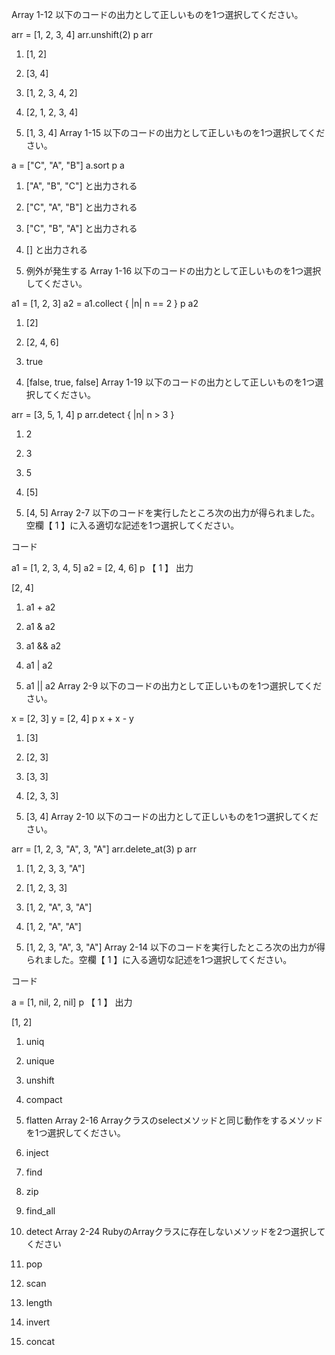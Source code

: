 Array 1-12
以下のコードの出力として正しいものを1つ選択してください。

arr = [1, 2, 3, 4]
arr.unshift(2)
p arr
1.   [1, 2]

2.   [3, 4]

3.   [1, 2, 3, 4, 2]

4.   [2, 1, 2, 3, 4]

5.   [1, 3, 4]
Array 1-15
以下のコードの出力として正しいものを1つ選択してください。

a = ["C", "A", "B"]
a.sort
p a
1.   ["A", "B", "C"] と出力される

2.   ["C", "A", "B"] と出力される

3.   ["C", "B", "A"] と出力される

4.   [] と出力される

5.   例外が発生する
Array 1-16
以下のコードの出力として正しいものを1つ選択してください。

a1 = [1, 2, 3]
a2 = a1.collect { |n| n == 2 }
p a2
1.   [2]

2.   [2, 4, 6]

3.   true

4.   [false, true, false]
Array 1-19
以下のコードの出力として正しいものを1つ選択してください。

arr = [3, 5, 1, 4]
p arr.detect { |n| n > 3 }
1.   2

2.   3

3.   5

4.   [5]

5.   [4, 5]
Array 2-7
以下のコードを実行したところ次の出力が得られました。空欄【 1 】に入る適切な記述を1つ選択してください。

コード

a1 = [1, 2, 3, 4, 5]
a2 = [2, 4, 6]
p 【  1  】
出力

[2, 4]
1.   a1 + a2

2.   a1 & a2

3.   a1 && a2

4.   a1 | a2

5.   a1 || a2
Array 2-9
以下のコードの出力として正しいものを1つ選択してください。

x = [2, 3]
y = [2, 4]
p x + x - y
1.   [3]

2.   [2, 3]

3.   [3, 3]

4.   [2, 3, 3]

5.   [3, 4]
Array 2-10
以下のコードの出力として正しいものを1つ選択してください。

arr = [1, 2, 3, "A", 3, "A"]
arr.delete_at(3)
p arr
1.   [1, 2, 3, 3, "A"]

2.   [1, 2, 3, 3]

3.   [1, 2, "A", 3, "A"]

4.   [1, 2, "A", "A"]

5.   [1, 2, 3, "A", 3, "A"]
Array 2-14
以下のコードを実行したところ次の出力が得られました。空欄【 1 】に入る適切な記述を1つ選択してください。

コード

a = [1, nil, 2, nil]
p 【  1  】
出力

[1, 2]
1.   uniq

2.   unique

3.   unshift

4.   compact

5.   flatten
Array 2-16
Arrayクラスのselectメソッドと同じ動作をするメソッドを1つ選択してください。

1.   inject

2.   find

3.   zip

4.   find_all

5.   detect
Array 2-24
RubyのArrayクラスに存在しないメソッドを2つ選択してください

1.   pop

2.   scan

3.   length

4.   invert

5.   concat
